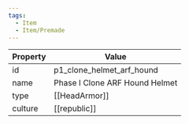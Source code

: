 ```yaml
---
tags:
  - Item
  - Item/Premade
---
```


| Property | Value                          |
| -------- | ------------------------------ |
| id       | p1_clone_helmet_arf_hound      |
| name     | Phase I Clone ARF Hound Helmet |
| type     | [[HeadArmor]]                  |
| culture  | [[republic]]          |


